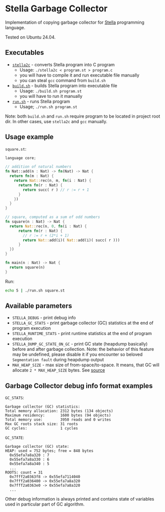 # Stella Garbage Collector

Implementation of copying garbage collector for [Stella](https://fizruk.github.io/stella/) programming language.

Tested on Ubuntu 24.04.

## Executables

* [`stella2c`](stella2c) - converts Stella program into C program
  * Usage: `./stella2c < program.st > program.c`
  * you will have to compile it and run executable file manually
  * you can steal `gcc` command from `build.sh` 
* [`build.sh`](build.sh) - builds Stella program into executable file 
  * Usage: `./build.sh program.st`
  * you will have to run it manually
* [`run.sh`](run.sh) - runs Stella program
  * Usage; `./run.sh program.st` 

Note: both `build.sh` and `run.sh` require program to be located in project root dir. In other cases, use `stella2c` and `gcc` manually.

## Usage example

`square.st`:
```rust
language core;

// addition of natural numbers
fn Nat::add(n : Nat) -> fn(Nat) -> Nat {
  return fn(m : Nat) {
    return Nat::rec(n, m, fn(i : Nat) {
      return fn(r : Nat) {
        return succ( r ) // r := r + 1
      }
    })
  }
}

// square, computed as a sum of odd numbers
fn square(n : Nat) -> Nat {
  return Nat::rec(n, 0, fn(i : Nat) {
      return fn(r : Nat) {
        // r := r + (2*i + 1)
        return Nat::add(i)( Nat::add(i)( succ( r )))
      }
  })
}

fn main(n : Nat) -> Nat {
  return square(n)
}
```

Run:
```bash
echo 5 | ./run.sh square.st
```

## Available parameters

* `STELLA_DEBUG` - print debug info
* `STELLA_GC_STATS` - print garbage collector (GC) statistics at the end of program execution
* `STELLA_RUNTIME_STATS` - print runtime statistics at the end of program execution
* `STELLA_DUMP_GC_STATE_ON_GC` - print GC state (heapdump basically) before and after garbage collection. Note: the behavior of this feature may be undefined, please disable it if you encounter so beloved `Segmentation fault` during heapdump output
* `MAX_HEAP_SIZE` - max size of from-space/to-space. It means, that GC will allocate `2 * MAX_HEAP_SIZE` bytes. See [source](stella/gc.c)

## Garbage Collector debug info format examples

`GC_STATS`:
```
Garbage collector (GC) statistics:
Total memory allocation: 2312 bytes (134 objects)
Maximum residency:       1600 bytes (94 objects)
Total memory use:        3950 reads and 0 writes
Max GC roots stack size: 31 roots
GC cycles:               1 cycles
```

`GC_STATE`:
```
Garbage collector (GC) state:
HEAP: used = 752 bytes; free = 848 bytes
  0x55efa7a8a320 : 7
  0x55efa7a8a330 : 6
  0x55efa7a8a340 : 5
  ...
ROOTS: count = 31
  0x7fff2a0363f8 -> 0x55efa7114040
  0x7fff2a036400 -> 0x55efa7a8a320
  0x7fff2a0363e0 -> 0x55efa7a8a320
  ...
```

Other debug information is always printed and contains state of variables used in particular part of GC algorithm.
